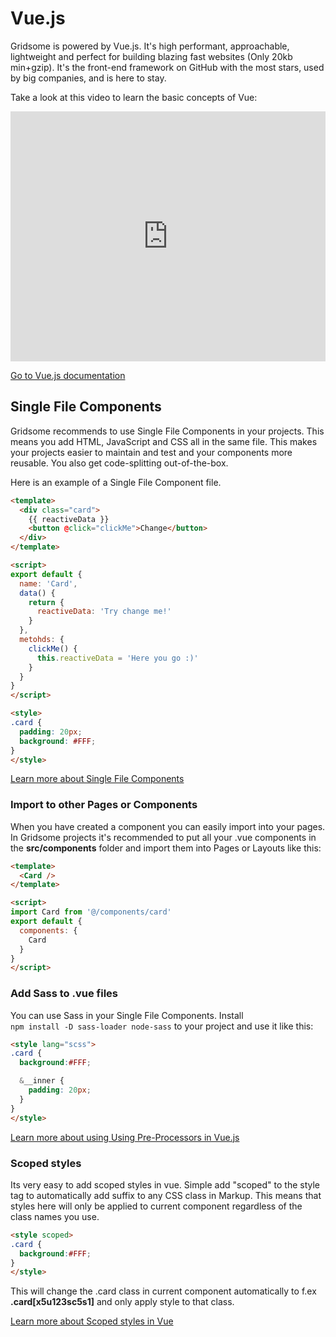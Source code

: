 # Vue.js

Gridsome is powered by Vue.js. It's high performant, approachable, lightweight and perfect for building blazing fast websites (Only 20kb min+gzip). It's the front-end framework on GitHub with the most stars, used by big companies, and is here to stay.

Take a look at this video to learn the basic concepts of Vue:

<iframe src="https://player.vimeo.com/video/247494684?color=4fc08d&title=0&byline=0&portrait=0" width="100%" height="400" frameborder="0" webkitallowfullscreen mozallowfullscreen allowfullscreen></iframe>

[Go to Vue.js documentation](https://vuejs.org/v2/guide)


## Single File Components

Gridsome recommends to use Single File Components in your projects. This means you add HTML, JavaScript and CSS all in the same file. This makes your projects easier to maintain and test and your components more reusable. You also get code-splitting out-of-the-box.

Here is an example of a Single File Component file.


```html
<template>
  <div class="card">
    {{ reactiveData }}
    <button @click="clickMe">Change</button>
  </div>
</template>

<script>
export default {
  name: 'Card',
  data() {
    return {
      reactiveData: 'Try change me!'
    }
  },
  metohds: {
    clickMe() {
      this.reactiveData = 'Here you go :)'
    }
  }
}
</script>

<style>
.card {
  padding: 20px;
  background: #FFF;
}
</style>

```

[Learn more about Single File Components](https://vuejs.org/v2/guide/single-file-components.html)

### Import to other Pages or Components
When you have created a component you can easily import into your pages. In Gridsome projects it's recommended to put all your .vue components in the **src/components** folder and import them into Pages or Layouts like this:

```html
<template>
  <Card />
</template>

<script>
import Card from '@/components/card'
export default {
  components: {
    Card
  }
}
</script>

```

### Add Sass to .vue files

You can use Sass in your Single File Components.
Install <br> `npm install -D sass-loader node-sass` to your project and use it like this:

```html
<style lang="scss">
.card {
  background:#FFF;

  &__inner {
    padding: 20px;
  }
}
</style>
```

[Learn more about using Using Pre-Processors in Vue.js](https://vue-loader.vuejs.org/guide/pre-processors.html)



### Scoped styles

Its very easy to add scoped styles in vue. Simple add "scoped" to the style tag to automatically add suffix to any CSS class in Markup. This means that styles here will only be applied to current component regardless of the class names you use.


```html
<style scoped>
.card {
  background:#FFF;
}
</style>
```

This will change the .card class in current component automatically to f.ex **.card[x5u123sc5s1]** and only apply style to that class.

[Learn more about Scoped styles in Vue](https://vue-loader.vuejs.org/guide/scoped-css.html)
